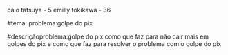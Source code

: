 caio tatsuya - 5
emilly tokikawa - 36

#tema: problema:golpe do pix


#descriçãoproblema:golpe do pix
como que faz para não cair mais em golpes do pix e como que faz para resolver o problema com o golpe do pix
